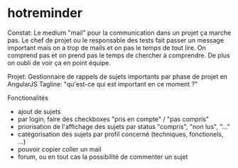 hotreminder
===========

Constat:
Le medium "mail" pour la communication dans un projet ça marche pas.
Le chef de projet ou le responsable des tests fait passer un message important mais on a trop de mails et on pas le temps de tout lire. On comprend pas et on prend pas le temps de chercher à comprendre. De plus on oubli de voir ça en point équipe.

Projet:
Gestionnaire de rappels de sujets importants par phase de projet en AngularJS
Tagline: "qu'est-ce qui est important en ce moment ?"

Fonctionalités
- ajout de sujets
- par login, faire des checkboxes "pris en compte" / "pas compris"
- priorisation de l'affichage des sujets par status "compris", "non lus", "..."
- catégorisation des sujets par profil concerné (techniques, fonctionels, ...)
- pouvoir copier coller un mail
- forum, ou en tout cas la possibilité de commenter un sujet

